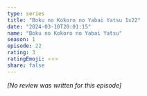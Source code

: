```yaml
---
type: series
title: "Boku no Kokoro no Yabai Yatsu 1x22"
date: "2024-03-10T20:01:15"
name: "Boku no Kokoro no Yabai Yatsu"
season: 1
episode: 22
rating: 3
ratingEmoji: ⭐️⭐️⭐️
share: false
---
```


_[No review was written for this episode]_
